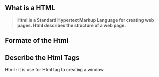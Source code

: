 ## What is a HTML 

> **Html is a Standard Hypertext Markup Language for creating web pages. Html describes the structure of a web page.**

## Formate of the Html

<!--
<html>
    <head>
        <title>Html Document</title>
    </head>
<body>

</body>
</html>
-->

## Describe the Html Tags

Html : it is use for Html tag to creating a window. 